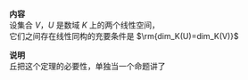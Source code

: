 **内容**  
设集合 $V，U$ 是数域 $K$ 上的两个线性空间，  
它们之间存在线性同构的充要条件是  $\rm{dim_K(U)=dim_K(V)}$  
  
**说明**  
丘把这个定理的必要性，单独当一个命题讲了  
